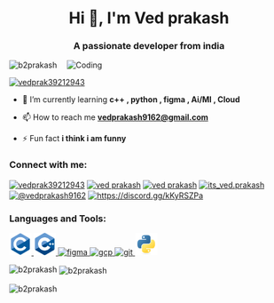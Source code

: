 <h1 align="center">Hi 👋, I'm Ved prakash</h1>
<h3 align="center">A passionate developer from india</h3>
<img align="right" alt="Coding" width="400" src="https://camo.githubusercontent.com/5ddf73ad3a205111cf8c686f687fc216c2946a75005718c8da5b837ad9de78c9/68747470733a2f2f7468756d62732e6766796361742e636f6d2f4576696c4e657874446576696c666973682d736d616c6c2e676966”>

<p align="left"> <img src="https://komarev.com/ghpvc/?username=b2prakash&label=Profile%20views&color=0e75b6&style=flat" alt="b2prakash" /> </p>

<p align="left"> <a href="https://twitter.com/vedprak39212943" target="blank"><img src="https://img.shields.io/twitter/follow/vedprak39212943?logo=twitter&style=for-the-badge" alt="vedprak39212943" /></a> </p>

- 🌱 I’m currently learning **c++ , python , figma , Ai/Ml , Cloud**

- 📫 How to reach me **vedprakash9162@gmail.com**

- ⚡ Fun fact **i think i am funny**

<h3 align="left">Connect with me:</h3>
<p align="left">
<a href="https://twitter.com/vedprak39212943" target="blank"><img align="center" src="https://raw.githubusercontent.com/rahuldkjain/github-profile-readme-generator/master/src/images/icons/Social/twitter.svg" alt="vedprak39212943" height="30" width="40" /></a>
<a href="https://linkedin.com/in/ved prakash" target="blank"><img align="center" src="https://raw.githubusercontent.com/rahuldkjain/github-profile-readme-generator/master/src/images/icons/Social/linked-in-alt.svg" alt="ved prakash" height="30" width="40" /></a>
<a href="https://fb.com/ved prakash" target="blank"><img align="center" src="https://raw.githubusercontent.com/rahuldkjain/github-profile-readme-generator/master/src/images/icons/Social/facebook.svg" alt="ved prakash" height="30" width="40" /></a>
<a href="https://instagram.com/its_ved.prakash" target="blank"><img align="center" src="https://raw.githubusercontent.com/rahuldkjain/github-profile-readme-generator/master/src/images/icons/Social/instagram.svg" alt="its_ved.prakash" height="30" width="40" /></a>
<a href="https://medium.com/@vedprakash9162" target="blank"><img align="center" src="https://raw.githubusercontent.com/rahuldkjain/github-profile-readme-generator/master/src/images/icons/Social/medium.svg" alt="@vedprakash9162" height="30" width="40" /></a>
<a href="https://discord.gg/https://discord.gg/kKyRSZPa" target="blank"><img align="center" src="https://raw.githubusercontent.com/rahuldkjain/github-profile-readme-generator/master/src/images/icons/Social/discord.svg" alt="https://discord.gg/kKyRSZPa" height="30" width="40" /></a>
</p>

<h3 align="left">Languages and Tools:</h3>
<p align="left"> <a href="https://www.cprogramming.com/" target="_blank" rel="noreferrer"> <img src="https://raw.githubusercontent.com/devicons/devicon/master/icons/c/c-original.svg" alt="c" width="40" height="40"/> </a> <a href="https://www.w3schools.com/cpp/" target="_blank" rel="noreferrer"> <img src="https://raw.githubusercontent.com/devicons/devicon/master/icons/cplusplus/cplusplus-original.svg" alt="cplusplus" width="40" height="40"/> </a> <a href="https://www.figma.com/" target="_blank" rel="noreferrer"> <img src="https://www.vectorlogo.zone/logos/figma/figma-icon.svg" alt="figma" width="40" height="40"/> </a> <a href="https://cloud.google.com" target="_blank" rel="noreferrer"> <img src="https://www.vectorlogo.zone/logos/google_cloud/google_cloud-icon.svg" alt="gcp" width="40" height="40"/> </a> <a href="https://git-scm.com/" target="_blank" rel="noreferrer"> <img src="https://www.vectorlogo.zone/logos/git-scm/git-scm-icon.svg" alt="git" width="40" height="40"/> </a> <a href="https://www.python.org" target="_blank" rel="noreferrer"> <img src="https://raw.githubusercontent.com/devicons/devicon/master/icons/python/python-original.svg" alt="python" width="40" height="40"/> </a> </p>

<p><img align="left" src="https://github-readme-stats.vercel.app/api/top-langs?username=b2prakash&show_icons=true&locale=en&layout=compact" alt="b2prakash" /></p>

<p>&nbsp;<img align="center" src="https://github-readme-stats.vercel.app/api?username=b2prakash&show_icons=true&locale=en" alt="b2prakash" /></p>

<p><img align="center" src="https://github-readme-streak-stats.herokuapp.com/?user=b2prakash&" alt="b2prakash" /></p>
